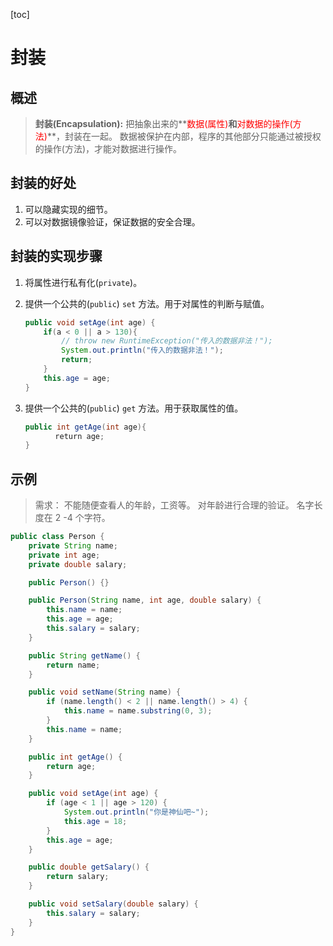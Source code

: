 [toc]

# 封装

## 概述

> **封装(Encapsulation):** 
> 	把抽象出来的**<span style="color: red">数据(属性)</span>**和**<span style="color: red">对数据的操作(方法)</span>**，封装在一起。
> 	数据被保护在内部，程序的其他部分只能通过被授权的操作(方法)，才能对数据进行操作。

## 封装的好处

1. 可以隐藏实现的细节。
2. 可以对数据镜像验证，保证数据的安全合理。

## 封装的实现步骤

1. 将属性进行私有化(`private`)。

2. 提供一个公共的(`public`) `set` 方法。用于对属性的判断与赋值。

    ```java
    public void setAge(int age) {
    	if(a < 0 || a > 130){
    		// throw new RuntimeException("传入的数据非法！");
    		System.out.println("传入的数据非法！");
    		return;
    	}
    	this.age = age;
    }
    ```

3. 提供一个公共的(`public`) `get` 方法。用于获取属性的值。

    ```java
    public int getAge(int age){
    　　　　return age;
    }
    ```

## 示例

> 需求：
> 	不能随便查看人的年龄，工资等。
> 	对年龄进行合理的验证。
> 	名字长度在 2 -4 个字符。

```java
public class Person {
    private String name;
    private int age;
    private double salary;

    public Person() {}

    public Person(String name, int age, double salary) {
        this.name = name;
        this.age = age;
        this.salary = salary;
    }

    public String getName() {
        return name;
    }

    public void setName(String name) {
        if (name.length() < 2 || name.length() > 4) {
            this.name = name.substring(0, 3);
        }
        this.name = name;
    }

    public int getAge() {
        return age;
    }

    public void setAge(int age) {
        if (age < 1 || age > 120) {
            System.out.println("你是神仙吧~");
            this.age = 18;
        }
        this.age = age;
    }

    public double getSalary() {
        return salary;
    }

    public void setSalary(double salary) {
        this.salary = salary;
    }
}
```

